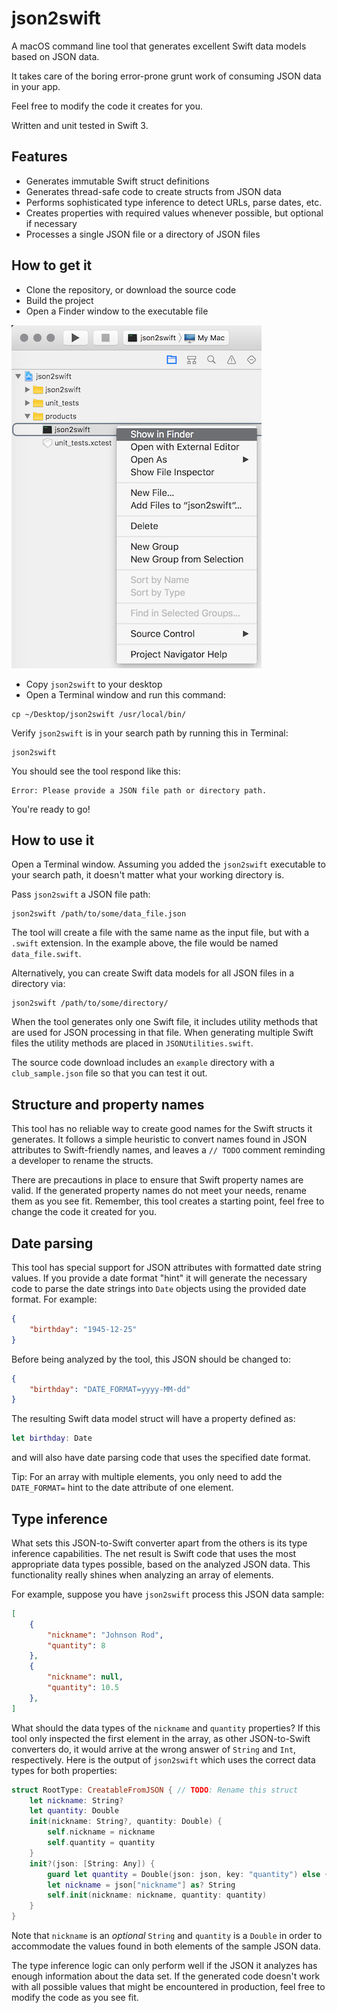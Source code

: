 # json2swift

A macOS command line tool that generates excellent Swift data models based on JSON data.

It takes care of the boring error-prone grunt work of consuming JSON data in your app.

Feel free to modify the code it creates for you.

Written and unit tested in Swift 3.

## Features

- Generates immutable Swift struct definitions
- Generates thread-safe code to create structs from JSON data
- Performs sophisticated type inference to detect URLs, parse dates, etc.
- Creates properties with required values whenever possible, but optional if necessary
- Processes a single JSON file or a directory of JSON files

## How to get it

- Clone the repository, or download the source code
- Build the project
- Open a Finder window to the executable file

![How to find the executable](/screenshots/show_in_finder.png)

- Copy `json2swift` to your desktop
- Open a Terminal window and run this command:
```
cp ~/Desktop/json2swift /usr/local/bin/
```
Verify `json2swift` is in your search path by running this in Terminal:
```
json2swift
```
You should see the tool respond like this:
```
Error: Please provide a JSON file path or directory path.
```
You're ready to go!

## How to use it

Open a Terminal window. Assuming you added the `json2swift` executable to your search path, it doesn't matter what your working directory is.

Pass `json2swift` a JSON file path:
```
json2swift /path/to/some/data_file.json
```
The tool will create a file with the same name as the input file, but with a `.swift` extension. In the example above, the file would be named `data_file.swift`.

Alternatively, you can create Swift data models for all JSON files in a directory via:
```
json2swift /path/to/some/directory/
```

When the tool generates only one Swift file, it includes utility methods that are used for JSON processing in that file. When generating multiple Swift files the utility methods are placed in `JSONUtilities.swift`.

The source code download includes an `example` directory with a `club_sample.json` file so that you can test it out.

## Structure and property names

This tool has no reliable way to create good names for the Swift structs it generates. It follows a simple heuristic to convert names found in JSON attributes to Swift-friendly names, and leaves a `// TODO` comment reminding a developer to rename the structs. 

There are precautions in place to ensure that Swift property names are valid. If the generated property names do not meet your needs, rename them as you see fit. Remember, this tool creates a starting point, feel free to change the code it created for you.

## Date parsing

This tool has special support for JSON attributes with formatted date string values. If you provide a date format "hint" it will generate the necessary code to parse the date strings into `Date` objects using the provided date format. For example:
```json
{
    "birthday": "1945-12-25"
}
```
Before being analyzed by the tool, this JSON should be changed to:
```json
{
    "birthday": "DATE_FORMAT=yyyy-MM-dd"
}
```
The resulting Swift data model struct will have a property defined as:
```swift
let birthday: Date
```
and will also have date parsing code that uses the specified date format.

Tip: For an array with multiple elements, you only need to add the `DATE_FORMAT=` hint to the date attribute of one element.

## Type inference

What sets this JSON-to-Swift converter apart from the others is its type inference capabilities. The net result is Swift code that uses the most appropriate data types possible, based on the analyzed JSON data. This functionality really shines when analyzing an array of elements. 

For example, suppose you have `json2swift` process this JSON data sample:
```json
[
    {
        "nickname": "Johnson Rod",
        "quantity": 8
    },
    {
        "nickname": null,
        "quantity": 10.5
    },
]
```
What should the data types of the `nickname` and `quantity` properties? If this tool only inspected the first element in the array, as other JSON-to-Swift converters do, it would arrive at the wrong answer of `String` and `Int`, respectively. Here is the output of `json2swift` which uses the correct data types for both properties:
```swift
struct RootType: CreatableFromJSON { // TODO: Rename this struct
    let nickname: String?
    let quantity: Double
    init(nickname: String?, quantity: Double) {
        self.nickname = nickname
        self.quantity = quantity
    }
    init?(json: [String: Any]) {
        guard let quantity = Double(json: json, key: "quantity") else { return nil }
        let nickname = json["nickname"] as? String
        self.init(nickname: nickname, quantity: quantity)
    }
}
```
Note that `nickname` is an _optional_ `String` and `quantity` is a `Double` in order to accommodate the values found in both elements of the sample JSON data.

The type inference logic can only perform well if the JSON it analyzes has enough information about the data set. If the generated code doesn't work with all possible values that might be encountered in production, feel free to modify the code as you see fit.
